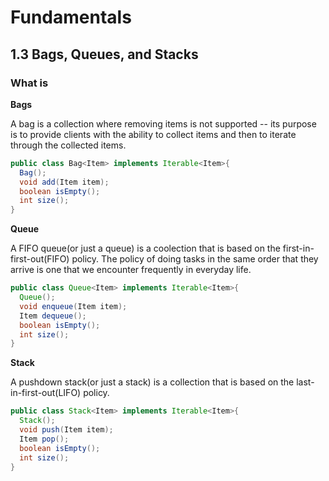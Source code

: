 # Fundamentals 



## 1.3 Bags, Queues, and Stacks



### What is

**Bags**

A bag is a collection where removing items is not supported -- its purpose is to provide clients with the ability to collect items and then to iterate through the collected items.

```java
public class Bag<Item> implements Iterable<Item>{
  Bag();
  void add(Item item);
  boolean isEmpty();
  int size();
}
```



**Queue**

A FIFO queue(or just a queue) is a coolection that is based on the first-in-first-out(FIFO) policy. The policy of doing tasks in the same order that they arrive is one that we encounter frequently in everyday life.

```java
public class Queue<Item> implements Iterable<Item>{
  Queue();
  void enqueue(Item item);
  Item dequeue();
  boolean isEmpty();
  int size();
}
```



**Stack**

A pushdown stack(or just a stack) is a collection that is based on the last-in-first-out(LIFO) policy.

```java
public class Stack<Item> implements Iterable<Item>{
  Stack();
  void push(Item item);
  Item pop();
  boolean isEmpty();
  int size();
}
```




